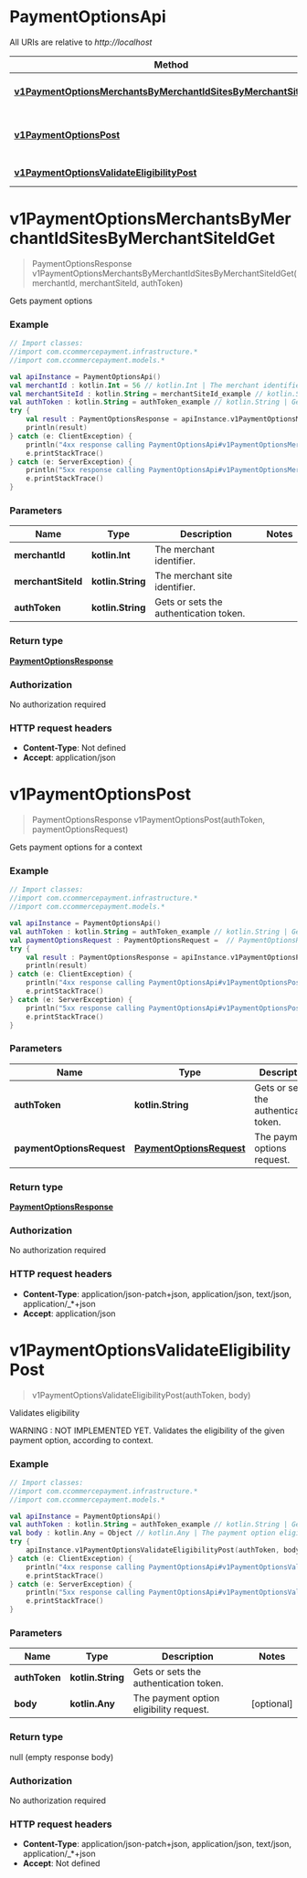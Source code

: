 # PaymentOptionsApi

All URIs are relative to *http://localhost*

Method | HTTP request | Description
------------- | ------------- | -------------
[**v1PaymentOptionsMerchantsByMerchantIdSitesByMerchantSiteIdGet**](PaymentOptionsApi.md#v1PaymentOptionsMerchantsByMerchantIdSitesByMerchantSiteIdGet) | **GET** /v1/payment-options/merchants/{merchantId}/sites/{merchantSiteId} | Gets payment options
[**v1PaymentOptionsPost**](PaymentOptionsApi.md#v1PaymentOptionsPost) | **POST** /v1/payment-options | Gets payment options for a context
[**v1PaymentOptionsValidateEligibilityPost**](PaymentOptionsApi.md#v1PaymentOptionsValidateEligibilityPost) | **POST** /v1/payment-options/validateEligibility | Validates eligibility


<a name="v1PaymentOptionsMerchantsByMerchantIdSitesByMerchantSiteIdGet"></a>
# **v1PaymentOptionsMerchantsByMerchantIdSitesByMerchantSiteIdGet**
> PaymentOptionsResponse v1PaymentOptionsMerchantsByMerchantIdSitesByMerchantSiteIdGet(merchantId, merchantSiteId, authToken)

Gets payment options

### Example
```kotlin
// Import classes:
//import com.ccommercepayment.infrastructure.*
//import com.ccommercepayment.models.*

val apiInstance = PaymentOptionsApi()
val merchantId : kotlin.Int = 56 // kotlin.Int | The merchant identifier.
val merchantSiteId : kotlin.String = merchantSiteId_example // kotlin.String | The merchant site identifier.
val authToken : kotlin.String = authToken_example // kotlin.String | Gets or sets the authentication token.
try {
    val result : PaymentOptionsResponse = apiInstance.v1PaymentOptionsMerchantsByMerchantIdSitesByMerchantSiteIdGet(merchantId, merchantSiteId, authToken)
    println(result)
} catch (e: ClientException) {
    println("4xx response calling PaymentOptionsApi#v1PaymentOptionsMerchantsByMerchantIdSitesByMerchantSiteIdGet")
    e.printStackTrace()
} catch (e: ServerException) {
    println("5xx response calling PaymentOptionsApi#v1PaymentOptionsMerchantsByMerchantIdSitesByMerchantSiteIdGet")
    e.printStackTrace()
}
```

### Parameters

Name | Type | Description  | Notes
------------- | ------------- | ------------- | -------------
 **merchantId** | **kotlin.Int**| The merchant identifier. |
 **merchantSiteId** | **kotlin.String**| The merchant site identifier. |
 **authToken** | **kotlin.String**| Gets or sets the authentication token. |

### Return type

[**PaymentOptionsResponse**](PaymentOptionsResponse.md)

### Authorization

No authorization required

### HTTP request headers

 - **Content-Type**: Not defined
 - **Accept**: application/json

<a name="v1PaymentOptionsPost"></a>
# **v1PaymentOptionsPost**
> PaymentOptionsResponse v1PaymentOptionsPost(authToken, paymentOptionsRequest)

Gets payment options for a context

### Example
```kotlin
// Import classes:
//import com.ccommercepayment.infrastructure.*
//import com.ccommercepayment.models.*

val apiInstance = PaymentOptionsApi()
val authToken : kotlin.String = authToken_example // kotlin.String | Gets or sets the authentication token.
val paymentOptionsRequest : PaymentOptionsRequest =  // PaymentOptionsRequest | The payment options request.
try {
    val result : PaymentOptionsResponse = apiInstance.v1PaymentOptionsPost(authToken, paymentOptionsRequest)
    println(result)
} catch (e: ClientException) {
    println("4xx response calling PaymentOptionsApi#v1PaymentOptionsPost")
    e.printStackTrace()
} catch (e: ServerException) {
    println("5xx response calling PaymentOptionsApi#v1PaymentOptionsPost")
    e.printStackTrace()
}
```

### Parameters

Name | Type | Description  | Notes
------------- | ------------- | ------------- | -------------
 **authToken** | **kotlin.String**| Gets or sets the authentication token. |
 **paymentOptionsRequest** | [**PaymentOptionsRequest**](PaymentOptionsRequest.md)| The payment options request. | [optional]

### Return type

[**PaymentOptionsResponse**](PaymentOptionsResponse.md)

### Authorization

No authorization required

### HTTP request headers

 - **Content-Type**: application/json-patch+json, application/json, text/json, application/_*+json
 - **Accept**: application/json

<a name="v1PaymentOptionsValidateEligibilityPost"></a>
# **v1PaymentOptionsValidateEligibilityPost**
> v1PaymentOptionsValidateEligibilityPost(authToken, body)

Validates eligibility

WARNING : NOT IMPLEMENTED YET.     Validates the eligibility of the given payment option, according to context.

### Example
```kotlin
// Import classes:
//import com.ccommercepayment.infrastructure.*
//import com.ccommercepayment.models.*

val apiInstance = PaymentOptionsApi()
val authToken : kotlin.String = authToken_example // kotlin.String | Gets or sets the authentication token.
val body : kotlin.Any = Object // kotlin.Any | The payment option eligibility request.
try {
    apiInstance.v1PaymentOptionsValidateEligibilityPost(authToken, body)
} catch (e: ClientException) {
    println("4xx response calling PaymentOptionsApi#v1PaymentOptionsValidateEligibilityPost")
    e.printStackTrace()
} catch (e: ServerException) {
    println("5xx response calling PaymentOptionsApi#v1PaymentOptionsValidateEligibilityPost")
    e.printStackTrace()
}
```

### Parameters

Name | Type | Description  | Notes
------------- | ------------- | ------------- | -------------
 **authToken** | **kotlin.String**| Gets or sets the authentication token. |
 **body** | **kotlin.Any**| The payment option eligibility request. | [optional]

### Return type

null (empty response body)

### Authorization

No authorization required

### HTTP request headers

 - **Content-Type**: application/json-patch+json, application/json, text/json, application/_*+json
 - **Accept**: Not defined

